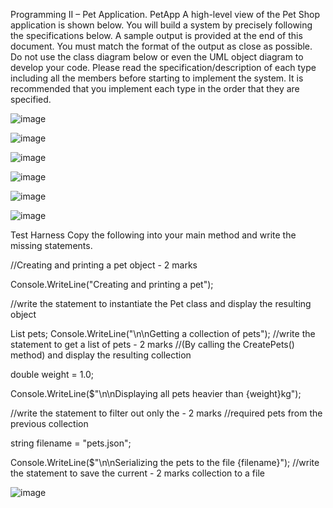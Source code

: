 Programming II – Pet Application.
PetApp
A high-level view of the Pet Shop application is shown below. You will build a system by
precisely following the specifications below. A sample output is provided at the end of this
document. You must match the format of the output as close as possible.
Do not use the class diagram below or even the UML object diagram to develop your code.
Please read the specification/description of each type including all the members before starting
to implement the system.
It is recommended that you implement each type in the order that they are specified.

![image](https://github.com/dyeyniyel/comp123-Test02-PetApp/assets/158533198/3a5ac6a9-d054-46d7-a073-694e3e4e6fdf)

![image](https://github.com/dyeyniyel/comp123-Test02-PetApp/assets/158533198/788f6abc-197d-4767-b7ed-5c2a82d7c2d3)

![image](https://github.com/dyeyniyel/comp123-Test02-PetApp/assets/158533198/774fa877-c279-4745-b60a-f455537abc0c)

![image](https://github.com/dyeyniyel/comp123-Test02-PetApp/assets/158533198/4c0a8c84-cab4-4109-8f9e-acd285667509)

![image](https://github.com/dyeyniyel/comp123-Test02-PetApp/assets/158533198/c65e3c31-a7b7-43c1-ba3f-62480235c6f6)

![image](https://github.com/dyeyniyel/comp123-Test02-PetApp/assets/158533198/a26452c3-ee7f-4113-8590-5a9bef114c0d)

Test Harness 
Copy the following into your main method and write the missing statements.

//Creating and printing a pet object - 2 marks

Console.WriteLine("Creating and printing a pet");

//write the statement to instantiate the Pet class and display the resulting object

List<Pet> pets;
Console.WriteLine("\n\nGetting a collection of pets");
//write the statement to get a list of pets - 2 marks
//(By calling the CreatePets() method) and display the resulting collection

double weight = 1.0;

Console.WriteLine($"\n\nDisplaying all pets heavier than {weight}kg");

//write the statement to filter out only the - 2 marks
//required pets from the previous collection

string filename = "pets.json";

Console.WriteLine($"\n\nSerializing the pets to the file {filename}");
//write the statement to save the current - 2 marks collection to a file

![image](https://github.com/dyeyniyel/comp123-Test02-PetApp/assets/158533198/b90d633f-1e6a-4270-b7a0-de68d5ab901d)

